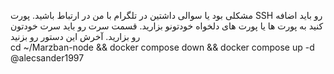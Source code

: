 مشکلی بود یا سوالی داشتین در تلگرام با من در ارتباط باشید.
پورت SSH رو باید اضافه کنید به پورت ها یا پورت های دلخواه خودتونو بزارید.
قسمت سرت رو باید سرت خودتون رو بزارید.
آخرش این دستور رو بزنید          
cd ~/Marzban-node && docker compose down && docker compose up -d
@alecsander1997
